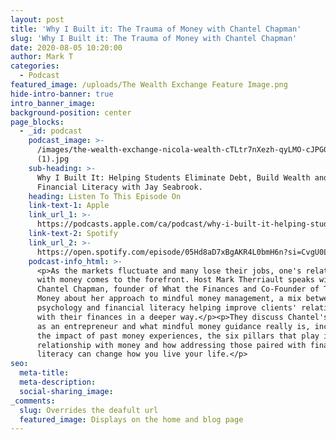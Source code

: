 ```yaml
---
layout: post
title: 'Why I Built it: The Trauma of Money with Chantel Chapman'
slug: 'Why I Built it: The Trauma of Money with Chantel Chapman'
date: 2020-08-05 10:20:00
author: Mark T
categories:
  - Podcast
featured_image: /uploads/The Wealth Exchange Feature Image.png
hide-intro-banner: true
intro_banner_image:
background-position: center
page_blocks:
  - _id: podcast
    podcast_image: >-
      /images/the-wealth-exchange-nicola-wealth-cTLtr7nXezh-qyLMO-cJPG0.800x800
      (1).jpg
    sub-heading: >-
      Why I Built It: Helping Students Eliminate Debt, Build Wealth and Develop
      Financial Literacy with Jay Seabrook.
    heading: Listen To This Episode On
    link-text-1: Apple
    link_url_1: >-
      https://podcasts.apple.com/ca/podcast/why-i-built-it-helping-students-eliminate-debt-build/id1388082893?i=1000476829597
    link-text-2: Spotify
    link_url_2: >-
      https://open.spotify.com/episode/05Hd8aD7xBgAKR4L0bmH6n?si=CvgU0L1mRYyKh-d4Iz2ckQ
    podcast-info_html: >-
      <p>As the markets fluctuate and many lose their jobs, one's relationship
      with money comes to the forefront. Host Mark Therriault speaks with
      Chantel Chapman, founder of What the Finances and Co-Founder of Trauma of
      Money about her approach to mindful money management, a mix between
      psychology and financial literacy helping improve clients' relationships
      with their finances in a deeper way.</p><p>They discuss Chantel's journey
      as an entrepreneur and what mindful money guidance really is, including
      the impact of past money experiences, the six pillars that play into one's
      relationship with money and how addressing those paired with financial
      literacy can change how you live your life.</p>
seo:
  meta-title:
  meta-description:
  social-sharing_image:
_comments:
  slug: Overrides the deafult url
  featured_image: Displays on the home and blog page
---
```


